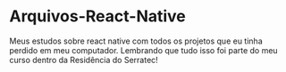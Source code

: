 # Arquivos-React-Native
Meus estudos sobre react native com todos os projetos que eu tinha perdido em meu computador. Lembrando que tudo isso foi parte do meu curso dentro da Residência do Serratec!
